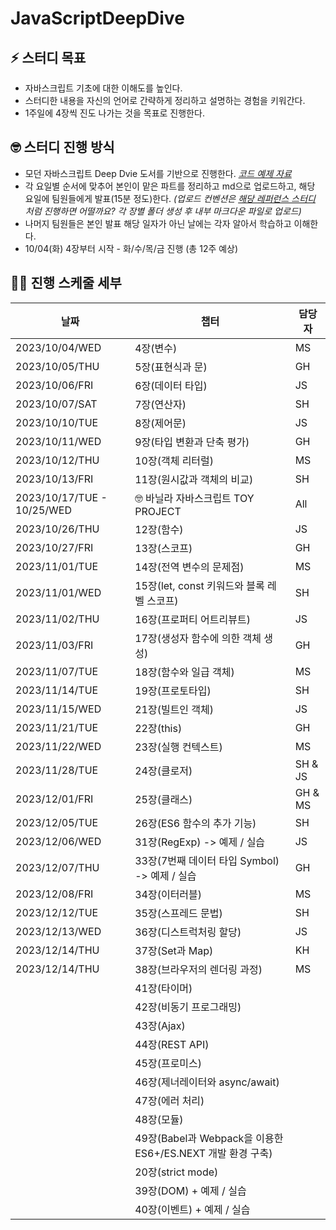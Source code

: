 # JavaScriptDeepDive

## ⚡️ 스터디 목표

- 자바스크립트 기초에 대한 이해도를 높인다.
- 스터디한 내용을 자신의 언어로 간략하게 정리하고 설명하는 경험을 키워간다.
- 1주일에 4장씩 진도 나가는 것을 목표로 진행한다.

## 🤓 스터디 진행 방식

- 모던 자바스크립트 Deep Dvie 도서를 기반으로 진행한다.
  _[코드 예제 자료](https://github.com/wikibook/mjs)_
- 각 요일별 순서에 맞추어 본인이 맡은 파트를 정리하고 md으로 업로드하고, 해당 요일에 팀원들에게 발표(15분 정도)한다.
  _(업로드 컨벤션은 [해당 레퍼런스 스터디](https://github.com/suu3/js_deepdive_study/tree/main/05.%ED%91%9C%ED%98%84%EC%8B%9D%EA%B3%BC%20%EB%AC%B8) 처럼 진행하면 어떨까요? 각 장별 폴더 생성 후 내부 마크다운 파일로 업로드)_
- 나머지 팀원들은 본인 발표 해당 일자가 아닌 날에는 각자 알아서 학습하고 이해한다.
- 10/04(화) 4장부터 시작 - 화/수/목/금 진행 (총 12주 예상)

## 🧑‍💻 진행 스케줄 세부

| 날짜                       | 챕터                                                       | 담당자  |
| -------------------------- | ---------------------------------------------------------- | ------- |
| 2023/10/04/WED             | 4장(변수)                                                  | MS      |
| 2023/10/05/THU             | 5장(표현식과 문)                                           | GH      |
| 2023/10/06/FRI             | 6장(데이터 타입)                                           | JS      |
| 2023/10/07/SAT             | 7장(연산자)                                                | SH      |
| 2023/10/10/TUE             | 8장(제어문)                                                | JS      |
| 2023/10/11/WED             | 9장(타입 변환과 단축 평가)                                 | GH      |
| 2023/10/12/THU             | 10장(객체 리터럴)                                          | MS      |
| 2023/10/13/FRI             | 11장(원시값과 객체의 비교)                                 | SH      |
| 2023/10/17/TUE - 10/25/WED | 🤓 바닐라 자바스크립트 TOY PROJECT                         | All     |
| 2023/10/26/THU             | 12장(함수)                                                 | JS      |
| 2023/10/27/FRI             | 13장(스코프)                                               | GH      |
| 2023/11/01/TUE             | 14장(전역 변수의 문제점)                                   | MS      |
| 2023/11/01/WED             | 15장(let, const 키워드와 블록 레벨 스코프)                 | SH      |
| 2023/11/02/THU             | 16장(프로퍼티 어트리뷰트)                                  | JS      |
| 2023/11/03/FRI             | 17장(생성자 함수에 의한 객체 생성)                         | GH      |
| 2023/11/07/TUE             | 18장(함수와 일급 객체)                                     | MS      |
| 2023/11/14/TUE             | 19장(프로토타입)                                           | SH      |
| 2023/11/15/WED             | 21장(빌트인 객체)                                          | JS      |
| 2023/11/21/TUE             | 22장(this)                                                 | GH      |
| 2023/11/22/WED             | 23장(실행 컨텍스트)                                        | MS      |
| 2023/11/28/TUE             | 24장(클로저)                                               | SH & JS |
| 2023/12/01/FRI             | 25장(클래스)                                               | GH & MS |
| 2023/12/05/TUE             | 26장(ES6 함수의 추가 기능)                                 | SH      |
| 2023/12/06/WED             | 31장(RegExp) -> 예제 / 실습                                | JS      |
| 2023/12/07/THU             | 33장(7번째 데이터 타입 Symbol) -> 예제 / 실습              | GH      |
| 2023/12/08/FRI             | 34장(이터러블)                                             | MS      |
| 2023/12/12/TUE             | 35장(스프레드 문법)                                        | SH      |
| 2023/12/13/WED             | 36장(디스트럭처링 할당)                                    | JS        |
| 2023/12/14/THU             | 37장(Set과 Map)                                            | KH         |
| 2023/12/14/THU             | 38장(브라우저의 렌더링 과정)                               | MS        |
|                            | 41장(타이머)                                               |         |
|                            | 42장(비동기 프로그래밍)                                    |         |
|                            | 43장(Ajax)                                                 |         |
|                            | 44장(REST API)                                             |         |
|                            | 45장(프로미스)                                             |         |
|                            | 46장(제너레이터와 async/await)                             |         |
|                            | 47장(에러 처리)                                            |         |
|                            | 48장(모듈)                                                 |         |
|                            | 49장(Babel과 Webpack을 이용한 ES6+/ES.NEXT 개발 환경 구축) |         |
|                            | 20장(strict mode)                                          |         |
|                            | 39장(DOM) + 예제 / 실습                                    |         |
|                            | 40장(이벤트) + 예제 / 실습                                 |         |
